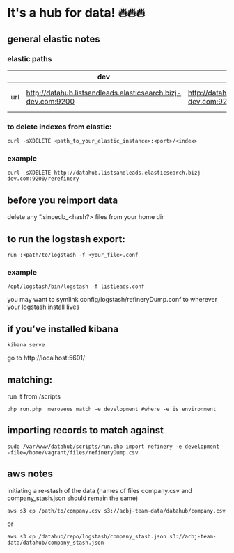 # It's a hub for data! :fire::fire::fire:
## general elastic notes
### elastic paths
| | dev | testing | staging | prod |
| --- | --- | ------- | ------- | ---- |
| url | http://datahub.listsandleads.elasticsearch.bizj-dev.com:9200 | http://datahub.listsandleads.elasticsearch.bizj-dev.com:9200 | http://elb.es.production-datahub.bizj-internal.com:9200 | http://elb.es.production-datahub.bizj-internal.com:9200 |
### to delete indexes from elastic:
```shell
curl -sXDELETE <path_to_your_elastic_instance>:<port>/<index> 
```
### example
```shell
curl -sXDELETE http://datahub.listsandleads.elasticsearch.bizj-dev.com:9200/rerefinery
```
## before you reimport data
delete any “.sincedb_<hash?> files from your home dir
    
## to run the logstash export:
    run :<path/to/logstash -f <your_file>.conf
### example
```shell    
/opt/logstash/bin/logstash -f listLeads.conf
```
you may want to symlink config/logstash/refineryDump.conf to wherever your logstash install lives

## if you’ve installed kibana
```shell
kibana serve
```
go to http://localhost:5601/

    
## matching:
run it from /scripts
```shell
php run.php  meroveus match -e development #where -e is environment
```


## importing records to match against
```shell
sudo /var/www/datahub/scripts/run.php import refinery -e development --file=/home/vagrant/files/refineryDump.csv
```

## aws notes

initiating a re-stash of the data (names of files company.csv and company_stash.json should remain the same)

```shell
aws s3 cp /path/to/company.csv s3://acbj-team-data/datahub/company.csv
```
or
```shell
aws s3 cp /datahub/repo/logstash/company_stash.json s3://acbj-team-data/datahub/company_stash.json
```
